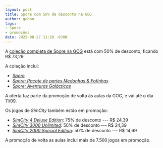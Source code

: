 ```yaml
---
layout: post
title: Spore com 50% de desconto na GOG
author: gaboo
tags:
- Spore
- promoções
date: 2025-08-27 11:28 -0300
---
```

A [coleção completa de Spore na GOG](https://www.gog.com/game/spore_collection) está com 50% de desconto, ficando R$ 73,29.

A coleção inclui:

- [_Spore_](https://guia.esporo.net/wiki/Spore)
- [_Spore: Pacote de partes Medonhas & Fofinhas_](https://guia.esporo.net/wiki/Spore:_Pacote_de_partes_Medonhas_&_Fofinhas)
- [_Spore: Aventuras Galácticas_](https://guia.esporo.net/wiki/Spore:_Aventuras_Galácticas)

A oferta faz parte da promoção de volta às aulas da GOG, e vai até o dia 11/09.

Os jogos de _SimCity_ também estão em promoção:

- [_SimCity 4 Deluxe Edition_](https://www.gog.com/game/simcity_4_deluxe_edition): 75% de desconto --- R$ 24,39
- [_SimCity 3000 Unlimited_](https://www.gog.com/game/simcity_3000): 50% de desconto --- R$ 24,39
- [_SimCity 2000 Special Edition_](https://www.gog.com/game/simcity_2000_special_edition): 50% de desconto --- R$ 14,69

A promoção de volta as aulas inclui mais de 7.500 jogos em promoção.
